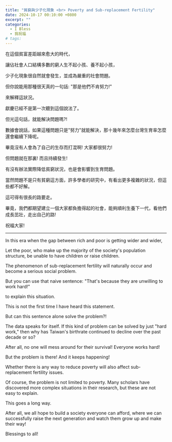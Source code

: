 ```yaml
---
title: "貧窮與少子化現象 <br> Poverty and Sub-replacement Fertility"
date: 2024-10-17 00:10:00 +0800
excerpt: ""
categories:
  - I Bless
  - 我祝福
# tags:
---
```


在這個貧富差距越來愈大的時代，

讓佔社會人口結構多數的窮人生不起小孩、養不起小孩，

少子化現象很自然就會發生，並成為嚴重的社會問題。

但你說能用那種很天真的一句話: "那是他們不肯努力!"

來解釋這狀況。

獻慶已經不是第一次聽到這個說法了。

但光這句話，就能解決問題嗎?!

數據會說話，如果這種問題只是"努力"就能解決，那十幾年來怎麼台灣生育率怎麼還會繼續下降呢。

畢竟沒有人會為了自己的生存而打混啊! 大家都很努力!

但問題就在那裏! 而且持續發生!

有沒有辦法實際降低貧窮狀況，也是會影響到生育問題。

當然問題不是只有貧窮這方面，許多學者的研究中，有看出更多複雜的狀況，但這些都不好解。

這可得有很長的路要走。

畢竟，我們都期望建立一個大家都負擔得起的社會，能夠順利生養下一代，看他們成長茁壯，走出自己的路!

祝福大家!

---

In this era when the gap between rich and poor is getting wider and wider,

Let the poor, who make up the majority of the society's population structure, be unable to have children or raise children.

The phenomenon of sub-replacement fertility will naturally occur and become a serious social problem.

But you can use that naive sentence: "That's because they are unwilling to work hard!"

to explain this situation.

This is not the first time I have heard this statement.

But can this sentence alone solve the problem?!

The data speaks for itself. If this kind of problem can be solved by just "hard work," then why has Taiwan's birthrate continued to decline over the past decade or so?

After all, no one will mess around for their survival! Everyone works hard!

But the problem is there! And it keeps happening!

Whether there is any way to reduce poverty will also affect sub-replacement fertility issues.

Of course, the problem is not limited to poverty. Many scholars have discovered more complex situations in their research, but these are not easy to explain.

This goes a long way.

After all, we all hope to build a society everyone can afford, where we can successfully raise the next generation and watch them grow up and make their way!

Blessings to all!

<!--
FB: 

Twitter:

-->
